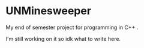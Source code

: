 # UNMinesweeper
My end of semester project for programming in C++
.

I'm still working on it so idk what to write here.